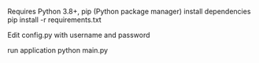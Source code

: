 Requires Python 3.8+, pip (Python package manager)
install dependencies
pip install -r requirements.txt

Edit config.py with username and password

run application
python main.py